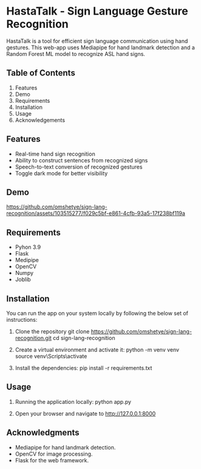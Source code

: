 # HastaTalk - Sign Language Gesture Recognition
HastaTalk is a tool for efficient sign language communication using hand gestures. This web-app uses Mediapipe for hand landmark detection and a Random Forest ML model to recognize ASL hand signs.

## Table of Contents
1. Features
2. Demo
3. Requirements
4. Installation
5. Usage
6. Acknowledgements

## Features
- Real-time hand sign recognition
- Ability to construct sentences from recognized signs
- Speech-to-text conversion of recognized gestures
- Toggle dark mode for better visibility

## Demo

https://github.com/omshetye/sign-lang-recognition/assets/103515277/f029c5bf-e861-4cfb-93a5-17f238bf119a


## Requirements
- Pyhon 3.9
- Flask
- Medipipe
- OpenCV
- Numpy
- Joblib

## Installation
You can run the app on your system locally by following the below set of instructions:
1. Clone the repository
     git clone https://github.com/omshetye/sign-lang-recognition.git
     cd sign-lang-recognition
   
3. Create a virtual environment and activate it:
     python -m venv venv
     source venv\Scripts\activate

4. Install the dependencies:
      pip install -r requirements.txt

## Usage
1. Running the application locally:
      python app.py

2. Open your browser and navigate to http://127.0.0.1:8000

## Acknowledgments
- Mediapipe for hand landmark detection.
- OpenCV for image processing.
- Flask for the web framework.
